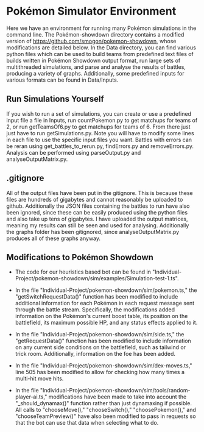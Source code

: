 # Pokémon Simulator Environment

Here we have an environment for running many Pokémon simulations in the command line. The Pokémon-showdown directory contains a modified version of https://github.com/smogon/pokemon-showdown, whose modifications are detailed below. In the Data directory, you can find various python files which can be used to build teams from predefined text files of builds written in Pokémon Showdown output format, run large sets of multithreaded simulations, and parse and analyse the results of battles, producing a variety of graphs. Additionally, some predefined inputs for various formats can be found in Data/Inputs.



## Run Simulations Yourself
If you wish to run a set of simulations, you can create or use a predefined input file a file in Inputs, run countPokemon.py to get matchups for teams of 2, or run getTeamsOf6.py to get matchups for teams of 6. From there just just have to run getSimulations.py. Note you will have to modify some lines in each file to use the specific input files you want. Battles with errors can be reran using get_battles_to_rerun.py, findErrors.py and removeErrors.py. Analysis can be performed using parseOutput.py and analyseOutputMatrix.py.



## .gitignore

All of the output files have been put in the gitignore. This is because these files are hundreds of gigabytes and cannot reasonably be uploaded to github. Additionally the JSON files containing the battles to run have also been ignored, since these can be easily produced using the python files and also take up tens of gigabytes. I have uploaded the output matrices, meaning my results can still be seen and used for analysing. Additionally the graphs folder has been gitignored, since analyseOutputMatrix.py produces all of these graphs anyway.



## Modifications to Pokémon Showdown

* The code for our heuristics based bot can be found in "Individual-Project/pokemon-showdown/sim/examples/Simulation-test-1.ts".

* In the file "Individual-Project/pokemon-showdown/sim/pokemon.ts," the "getSwitchRequestData()" function has been modified to include additional information for each Pokémon in each request message sent through the battle stream. Specifically, the modifications added information on the Pokémon's current boost table, its position on the battlefield, its maximum possible HP, and any status effects applied to it.

* In the file "Individual-Project/pokemon-showdown/sim/side.ts," the "getRequestData()" function has been modified to include information on any current side conditions on the battlefield, such as tailwind or trick room. Additionally, information on the foe has been added.

* In the file "Individual-Project/pokemon-showdown/sim/dex-moves.ts," line 505 has been modified to allow for checking how many times a multi-hit move hits.

* In the file "Individual-Project/pokemon-showdown/sim/tools/random-player-ai.ts," modifications have been made to take into account the "_should_dynamax()" function rather than just dynamaxing if possible. All calls to "chooseMove()," "chooseSwitch()," "choosePokemon()," and "chooseTeamPreview()" have also been modified to pass in requests so that the bot can use that data when selecting what to do.
